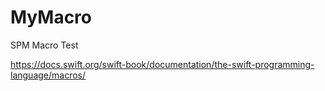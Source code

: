 # MyMacro
SPM Macro Test

https://docs.swift.org/swift-book/documentation/the-swift-programming-language/macros/
